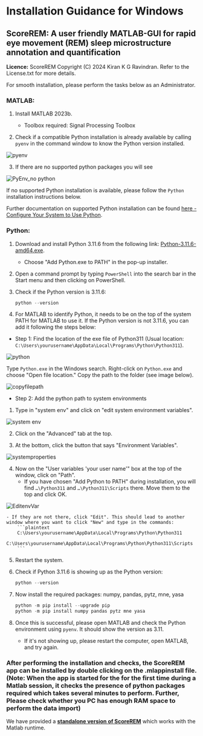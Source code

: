 # Installation Guidance for Windows

## ScoreREM: A user friendly MATLAB-GUI for rapid eye movement (REM) sleep microstructure annotation and quantification

**Licence:** ScoreREM Copyright (C) 2024 Kiran K G Ravindran. Refer to the License.txt for more details.

For smooth installation, please perform the tasks below as an Administrator.

### MATLAB:

1. Install MATLAB 2023b. 
    - Toolbox required: Signal Processing Toolbox

2. Check if a compatible Python installation is already available by calling `pyenv` in the command window to know the Python version installed.

![pyenv](https://github.com/KiranKGR/ScoreREMGUI/assets/94359263/7e057645-35c8-44c0-ae85-b09f2938fab6)

3. If there are no supported python packages you will see

![PyEnv_no python](https://github.com/KiranKGR/ScoreREMGUI/assets/94359263/a86da352-8f33-4915-aba7-74fceab7262e)

If no supported Python installation is available, please follow the `Python` installation instructions below. 

Further documentation on supported Python installation can be found [here - Configure Your System to Use Python](https://uk.mathworks.com/help/matlab/matlab_external/install-supported-python-implementation.html).

### Python:

1. Download and install Python 3.11.6 from the following link: [Python-3.11.6-amd64.exe](https://www.python.org/ftp/python/3.11.6/python-3.11.6-amd64.exe). 
    - Choose "Add Python.exe to PATH" in the pop-up installer.

2. Open a command prompt by typing `PowerShell` into the search bar in the Start menu and then clicking on PowerShell.

3. Check if the Python version is 3.11.6:
    ```PowerShell
    python --version
    ```

4. For MATLAB to identify Python, it needs to be on the top of the system PATH for MATLAB to use it. If the Python version is not 3.11.6, you can add it following the steps below:

- Step 1: Find the location of the exe file of Python311 (Usual location: `C:\Users\yourusername\AppData\Local\Programs\Python\Python311`).

![python](https://github.com/KiranKGR/ScoreREMGUI/assets/94359263/f15ce5ce-5235-42aa-83d3-ab4431d81f81)

Type `Python.exe` in the Windows search. Right-click on `Python.exe` and choose "Open file location." Copy the path to the folder (see image below).

![copyfilepath](https://github.com/KiranKGR/ScoreREMGUI/assets/94359263/067edd7b-9fd8-4ee2-9136-ae5467d98e89)

- Step 2: Add the python path to system environments
1. Type in "system env" and click on "edit system environment variables".

![system env](https://github.com/KiranKGR/ScoreREMGUI/assets/94359263/d8c467a4-4c79-4e47-883b-8dec749af6ab)

2. Click on the "Advanced" tab at the top.

3. At the bottom, click the button that says "Environment Variables".

![systemproperties](https://github.com/KiranKGR/ScoreREMGUI/assets/94359263/5a23d94c-ce46-44f0-abe5-b8583d431a29)

4. Now on the "User variables 'your user name'" box at the top of the window, click on "Path".
    - If you have chosen "Add Python to PATH" during installation, you will find `…\Python311` and `…\Python311\Scripts` there. Move them to the top and click OK.

![EditenvVar](https://github.com/KiranKGR/ScoreREMGUI/assets/94359263/90a7b364-e428-43de-8b34-1bab21b05091)
  
    - If they are not there, click "Edit". This should lead to another window where you want to click "New" and type in the commands:
        ```plaintext
        C:\Users\yourusername\AppData\Local\Programs\Python\Python311
        C:\Users\yourusername\AppData\Local\Programs\Python\Python311\Scripts
        ```

5. Restart the system.

6. Check if Python 3.11.6 is showing up as the Python version:
    ```PowerShell
    python --version
    ```

7. Now install the required packages: numpy, pandas, pytz, mne, yasa
    ```PowerShell
    python -m pip install --upgrade pip
    python -m pip install numpy pandas pytz mne yasa
    ```

8. Once this is successful, please open MATLAB and check the Python environment using `pyenv`. It should show the version as 3.11.
    - If it's not showing up, please restart the computer, open MATLAB, and try again.

### After performing the installation and checks, the ScoreREM app can be installed by double clicking on the .mlappinstall file. (Note: When the app is started for the for the first time during a Matlab session, it checks the presence of python packages required which takes several minutes to perform. Further, Please check whether you PC has enough RAM space to perform the data import)

We have provided a [**standalone version of ScoreREM**](https://github.com/KiranKGR/ScoreREMGUI/tree/2ee7f8c4e502ad681c1b462a68c1353d61cdbf46/src/Standalone_App_for_redistribution) which works with the Matlab runtime.

